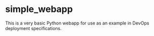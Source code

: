 # simple_webapp

This is a very basic Python webapp for use as an example in DevOps deployment specifications.
